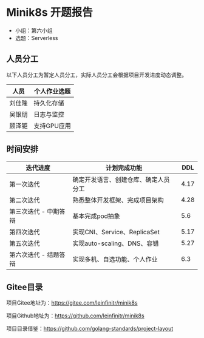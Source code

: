# Minik8s 开题报告

- 小组：第六小组
- 选题：Serverless

## 人员分工

以下人员分工为暂定人员分工，实际人员分工会根据项目开发进度动态调整。

|人员|个人作业选题|
|--|--|
|刘佳隆|持久化存储|
|吴银朋|日志与监控|
|顾泽钜|支持GPU应用|

## 时间安排

|迭代进度|计划完成功能|DDL|
|--|--|--|
|第一次迭代|确定开发语言、创建仓库、确定人员分工|4.17|
|第二次迭代|熟悉整体开发框架、完成项目架构|4.28|
|第三次迭代 - 中期答辩|基本完成pod抽象|5.6|
|第四次迭代|实现CNI、Service、ReplicaSet|5.17|
|第五次迭代|实现auto-scaling、DNS、容错|5.27|
|第六次迭代 - 结题答辩|实现多机、自选功能、个人作业|6.3|

## Gitee目录

项目Gitee地址为：https://gitee.com/leinfinitr/minik8s

项目Github地址为：https://github.com/leinfinitr/minik8s

项目目录借鉴：https://github.com/golang-standards/project-layout
